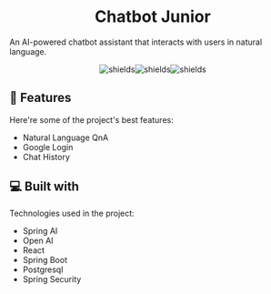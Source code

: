 <h1 align="center" id="title">Chatbot Junior</h1>

<p id="description">An AI-powered chatbot assistant that interacts with users in natural language.</p>

<p align="center"><img src="https://img.shields.io/github/commit-activity/w/hemantDwivedi/chatbot-junior" alt="shields"><img src="https://img.shields.io/github/created-at/hemantDwivedi/chatbot-junior" alt="shields"><img src="https://img.shields.io/github/languages/code-size/hemantDwivedi/chatbot-junior" alt="shields"></p>

  
  
<h2>🧐 Features</h2>

Here're some of the project's best features:

*   Natural Language QnA
*   Google Login
*   Chat History

  
  
<h2>💻 Built with</h2>

Technologies used in the project:

*   Spring AI
*   Open AI
*   React
*   Spring Boot
*   Postgresql
*   Spring Security
